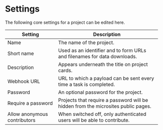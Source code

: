 # Settings

The following core settings for a project can be edited here.

| Setting                      | Description
|------------------------------|-----------------------------------------------------------------------------------|
| Name                         | The name of the project.                                                          |
| Short name                   | Used as an identifier and to form URLs and filenames for data downloads.          |
| Description                  | Appears underneath the title on project cards.                                    |
| Webhook URL                  | URL to which a payload can be sent every time a task is completed.                |
| Password                     | An optional password for the project.                                             |
| Require a password           | Projects that require a password will be hidden from the microsites public pages. |
| Allow anonymous contributors | When switched off, only authenticated users will be able to contribute.           |
